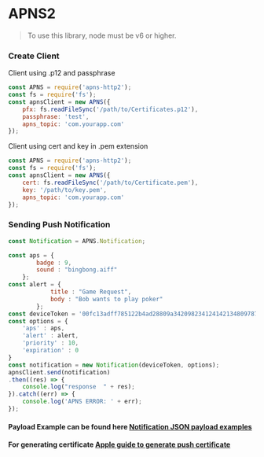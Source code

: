 # APNS2

> To use this library, node must be v6 or higher.

### Create Client

Client using .p12 and passphrase
```javascript
const APNS = require('apns-http2');
const fs = require('fs');
const apnsClient = new APNS({
	pfx: fs.readFileSync('/path/to/Certificates.p12'),
    passphrase: 'test',
    apns_topic: 'com.yourapp.com'
});
```

Client using cert and key in .pem extension

```javascript
const APNS = require('apns-http2');
const fs = require('fs');
const apnsClient = new APNS({
	cert: fs.readFileSync('/path/to/Certificate.pem'),
    key: '/path/to/key.pem',
    apns_topic: 'com.yourapp.com'
});
```
### Sending Push Notification

```javascript
const Notification = APNS.Notification;

const aps = {
        badge : 9,
        sound : "bingbong.aiff"
    };
const alert = {
            title : "Game Request",
            body : "Bob wants to play poker"
        };
const deviceToken = '00fc13adff785122b4ad28809a3420982341241421348097878e577c991de8f0';
const options = {
	'aps' : aps,
	'alert' : alert,
	'priority' : 10,
	'expiration' : 0
}
const notification = new Notification(deviceToken, options);
apnsClient.send(notification)
.then((res) => {
	console.log("response  " + res);
}).catch((err) => {
	console.log('APNS ERROR: ' + err);
});
```
#### Payload Example can be found here [Notification JSON payload examples](https://developer.apple.com/library/content/documentation/NetworkingInternet/Conceptual/RemoteNotificationsPG/Chapters/TheNotificationPayload.html#//apple_ref/doc/uid/TP40008194-CH107-SW10)

#### For generating certificate [Apple guide to generate push certificate](https://developer.apple.com/library/content/documentation/IDEs/Conceptual/AppDistributionGuide/AddingCapabilities/AddingCapabilities.html#//apple_ref/doc/uid/TP40012582-CH26-SW11)
